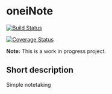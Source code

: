 # oneiNote
[![Build Status](https://travis-ci.org/on3iro/oneiNote.svg?branch=development)](https://travis-ci.org/on3iro/oneiNote)

[![Coverage Status](https://coveralls.io/repos/github/on3iro/oneiNote/badge.svg)](https://coveralls.io/github/on3iro/oneiNote)

**Note:** This is a work in progress project.

## Short description
Simple notetaking
